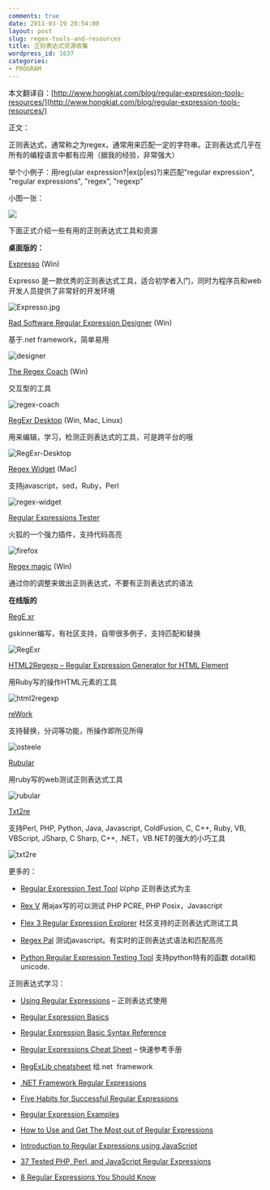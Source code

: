 ```yaml
---
comments: true
date: 2011-03-19 20:54:00
layout: post
slug: regex-tools-and-resources
title: 正则表达式资源收集
wordpress_id: 1637
categories:
- PROGRAM
---
```


本文翻译自：[http://www.hongkiat.com/blog/regular-expression-tools-resources/](http://www.hongkiat.com/blog/regular-expression-tools-resources/)  

 正文：





正则表达式，通常称之为regex，通常用来匹配一定的字符串。正则表达式几乎在所有的编程语言中都有应用（据我的经验，非常强大）  

 举个小例子：用reg(ular expression?|ex(p|es)?)来匹配"regular expression", "regular expressions", "regex",  "regexp"  

 小图一张：  

 ![](http://media02.hongkiat.com/regex-tools-resources/preview.jpg)





下面正式介绍一些有用的正则表达式工具和资源<!-- more -->





**桌面版的：**





[Expresso](http://www.ultrapico.com/Expresso.htm) (Win)  

 Expresso 是一款优秀的正则表达式工具，适合初学者入门，同时为程序员和web开发人员提供了非常好的开发环境  

 ![Expresso.jpg](http://media02.hongkiat.com/regex-tools-resources/Expresso.jpg)





[Rad Software Regular Expression Designer](http://www.radsoftware.com.au/regexdesigner/) (Win)  

 基于.net framework，简单易用  

 ![designer](http://media02.hongkiat.com/regex-tools-resources/regexdesigner.jpg)





[The Regex Coach](http://www.weitz.de/regex-coach/) (Win)  

 交互型的工具  

 ![regex-coach](http://media02.hongkiat.com/regex-tools-resources/regex-coach.jpg)





[RegExr Desktop](http://gskinner.com/RegExr/desktop/) (Win, Mac, Linux)  

 用来编辑，学习，检测正则表达式的工具，可是跨平台的哦  

 ![RegExr-Desktop](http://media02.hongkiat.com/regex-tools-resources/RegExr-Desktop.jpg)





[Regex Widget](http://www.apple.com/downloads/dashboard/developer/regexwidget.html) (Mac)  

 支持javascript，sed，Ruby，Perl  

 ![regex-widget](http://media02.hongkiat.com/regex-tools-resources/regex-widget.jpg)





[Regular Expressions Tester](https://addons.mozilla.org/en-US/firefox/addon/2077)  

 火狐的一个强力插件，支持代码高亮  

 ![firefox](http://media02.hongkiat.com/regex-tools-resources/2077.jpg)





[Regex magic](http://www.regular-expressions.info/regexmagic.html) (Win)  

 通过你的调整来做出正则表达式，不要有正则表达式的语法





**在线版的**  

 [RegE	xr](http://gskinner.com/RegExr/)  

 gskinner编写，有社区支持，自带很多例子，支持匹配和替换  

 ![RegExr](http://media02.hongkiat.com/regex-tools-resources/RegExr.jpg)





[HTML2Regexp – Regular Expression Generator for HTML Element](http://llamerada.sakura.ne.jp/html2regexp/index.html)  

 用Ruby写的操作HTML元素的工具  

 ![html2regexp](http://media02.hongkiat.com/regex-tools-resources/html2regexp.jpg)





[reWork](http://osteele.com/tools/rework/)  

 支持替换，分词等功能，所操作即所见所得  

 ![osteele](http://media02.hongkiat.com/regex-tools-resources/osteele.jpg)





[Rubular](http://www.rubular.com/)  

 用ruby写的web测试正则表达式工具  

 ![rubular](http://media02.hongkiat.com/regex-tools-resources/rubular.jpg)





[Txt2re](http://txt2re.com/)  

 支持Perl, PHP, Python, Java, Javascript, ColdFusion, C, C++, Ruby, VB, VBScript, JSharp, C Sharp, C++, .NET，VB.NET的强大的小巧工具  

 ![txt2re](http://media02.hongkiat.com/regex-tools-resources/txt2re.jpg)





更多的：






	
  * [Regular Expression Test Tool](http://www.spaweditor.com/scripts/regex) 以php 正则表达式为主

	
  * [Rex V](http://rexv.org/) 用ajax写的可以测试 PHP PCRE, PHP Posix，Javascript

	
  * [Flex 3 Regular Expression Explorer](http://ryanswanson.com/regexp/#start) 社区支持的正则表达式测试工具

	
  * [Regex Pal](http://regexpal.com/) 测试javascript。有实时的正则表达式语法和匹配高亮

	
  * [Python Regular Expression Testing Tool](http://www.pythonregex.com/) 支持python特有的函数 dotall和unicode.





正则表达式学习：










	
  * [Using Regular Expressions](http://etext.lib.virginia.edu/services/helpsheets/unix/regex.html) – 正则表达式使用

	
  * [Regular Expression Basics](http://evolt.org/node/22700/)

	
  * [Regular Expression Basic Syntax Reference](http://www.regular-expressions.info/reference.html)

	
  * [Regular Expressions Cheat Sheet](http://www.addedbytes.com/cheat-sheets/regular-expressions-cheat-sheet/) – 快速参考手册

	
  * [RegExLib cheatsheet](http://regexlib.com/CheatSheet.aspx) 给.net  framework

	
  * [.NET Framework Regular Expressions](http://msdn.microsoft.com/en-us/library/hs600312.aspx)

	
  * [Five Habits for Successful Regular Expressions](http://onlamp.com/pub/a/onlamp/2003/08/21/regexp.html)

	
  * [Regular Expression Examples](http://www.regular-expressions.info/examples.html)

	
  * [How to Use and Get The Most out of Regular Expressions](http://www.regular-expressions.info/tutorial.html)

	
  * [Introduction to Regular Expressions using JavaScript](http://www.jslab.dk/articles/introduction.to.regular.expressions.using.javascript)

	
  * [37 Tested PHP, Perl, and JavaScript Regular Expressions](http://www.virtuosimedia.com/tutorials/37-tested-php-perl-and-javascript-regular-expressions)

	
  * [8 Regular Expressions You Should Know](http://net.tutsplus.com/tutorials/other/8-regular-expressions-you-should-know/)





  

